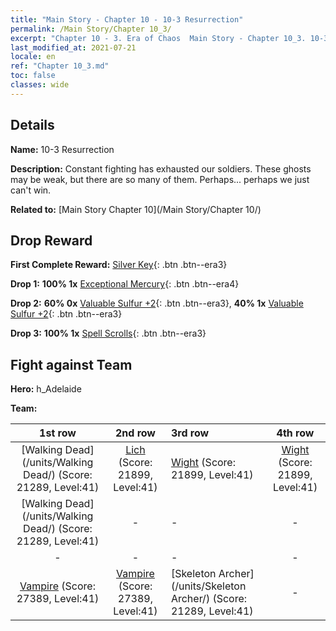 ```yaml
---
title: "Main Story - Chapter 10 - 10-3 Resurrection"
permalink: /Main Story/Chapter 10_3/
excerpt: "Chapter 10 - 3. Era of Chaos  Main Story - Chapter 10_3. 10-3 Resurrection"
last_modified_at: 2021-07-21
locale: en
ref: "Chapter 10_3.md"
toc: false
classes: wide
---
```


## Details

 **Name:** 10-3 Resurrection

 **Description:** Constant fighting has exhausted our soldiers. These ghosts may be weak, but there are so many of them. Perhaps... perhaps we just can't win.

 **Related to:** [Main Story Chapter 10](/Main Story/Chapter 10/)

## Drop Reward

 **First Complete Reward:** [Silver Key](/Items/con_693/){: .btn .btn--era3}

 **Drop 1:** **100% 1x** [Exceptional Mercury](/Items/mat_35/){: .btn .btn--era4}

 **Drop 2:** **60% 0x** [Valuable Sulfur +2](/Items/mat_29/){: .btn .btn--era3}, **40% 1x** [Valuable Sulfur +2](/Items/mat_29/){: .btn .btn--era3}

 **Drop 3:** **100% 1x** [Spell Scrolls](/Items/con_694/){: .btn .btn--era3}


## Fight against Team
 **Hero:** h_Adelaide

 **Team:**


  | 1st row | 2nd row | 3rd row | 4th row |
  |:----:|:----:|:----|:----:|
  | [Walking Dead](/units/Walking Dead/) (Score: 21289, Level:41)  | [Lich](/units/Lich/) (Score: 21899, Level:41)  | [Wight](/units/Wight/) (Score: 21899, Level:41)  | [Wight](/units/Wight/) (Score: 21899, Level:41)  |
  | [Walking Dead](/units/Walking Dead/) (Score: 21289, Level:41)  | - | - | - |
  | - | - | - | - |
  | [Vampire](/units/Vampire/) (Score: 27389, Level:41)  | [Vampire](/units/Vampire/) (Score: 27389, Level:41)  | [Skeleton Archer](/units/Skeleton Archer/) (Score: 21289, Level:41)  | - |


